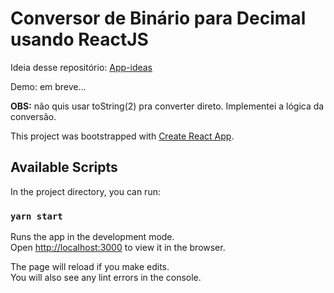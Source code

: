 # Conversor de Binário para Decimal usando ReactJS

Ideia desse repositório: [App-ideas](https://github.com/florinpop17/app-ideas/blob/master/Projects/1-Beginner/Bin2Dec-App.md)

Demo: em breve...

**OBS:** não quis usar toString(2) pra converter direto. Implementei a lógica da conversão.

This project was bootstrapped with [Create React App](https://github.com/facebook/create-react-app).

## Available Scripts

In the project directory, you can run:

### `yarn start`

Runs the app in the development mode.<br />
Open [http://localhost:3000](http://localhost:3000) to view it in the browser.

The page will reload if you make edits.<br />
You will also see any lint errors in the console.
